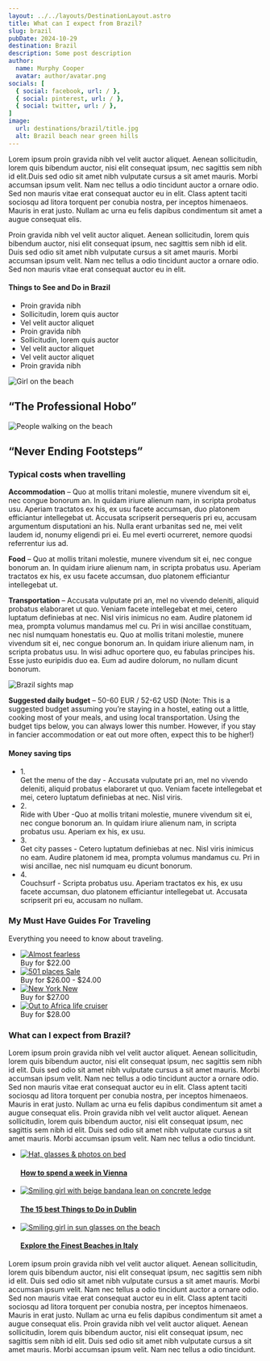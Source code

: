 ```yaml
---
layout: ../../layouts/DestinationLayout.astro
title: What can I expect from Brazil?
slug: brazil
pubDate: 2024-10-29
destination: Brazil
description: Some post description
author:
  name: Murphy Cooper
  avatar: author/avatar.png
socials: [
  { social: facebook, url: / },
  { social: pinterest, url: / },
  { social: twitter, url: / },
]
image:
  url: destinations/brazil/title.jpg
  alt: Brazil beach near green hills
---
```


<p class="md-paragraph">
  Lorem ipsum proin gravida nibh <span class="md-link">vel velit auctor</span> aliquet. Aenean sollicitudin, lorem quis bibendum auctor, nisi elit consequat ipsum, nec sagittis sem nibh id elit.Duis sed odio sit amet nibh <span class="md-underline">vulputate cursus a sit amet mauris. Morbi accumsan ipsum velit. Nam nec tellus a odio</span> tincidunt auctor a ornare odio. Sed non mauris vitae erat consequat auctor eu in elit. Class aptent taciti sociosqu ad litora torquent per conubia nostra, per inceptos himenaeos. Mauris in erat justo. Nullam ac urna eu felis dapibus condimentum sit amet a augue consequat elis.
</p>
<div class="md-space"></div>

<p class="md-paragraph">
  Proin gravida nibh vel velit auctor aliquet. Aenean sollicitudin, lorem quis bibendum auctor, nisi elit consequat ipsum, nec sagittis sem nibh id elit. Duis sed odio sit amet nibh vulputate cursus a sit amet mauris. Morbi accumsan ipsum velit. Nam nec tellus a odio tincidunt auctor a ornare odio. Sed non mauris vitae erat consequat auctor eu in elit.
</p>
<div class="md-space-xl"></div>

<h4 class="md-list-title" id="things-to-see">
  Things to See and Do in Brazil
</h4>
<div class="md-space-lg"></div>

<ul class="md-list">
  <li class="md-list-item">Proin gravida nibh</li>
  <li class="md-list-item">Sollicitudin, lorem quis auctor</li>
  <li class="md-list-item">Vel velit auctor aliquet</li>
  <li class="md-list-item">Proin gravida nibh</li>
  <li class="md-list-item">Sollicitudin, lorem quis auctor</li>
  <li class="md-list-item">Vel velit auctor aliquet</li>
  <li class="md-list-item">Vel velit auctor aliquet</li>
  <li class="md-list-item">Proin gravida nibh</li>
</ul>

<div class="md-images gap-lg">
    <div class="md-image">
        <img class="img h-100" src="/destinations/brazil/brazil-beach-1.jpg" alt="Girl on the beach">
        <h2 class="md-img-description">“The Professional Hobo”</h2>
    </div>
    <div class="md-image">
        <img class="img h-100" src="/destinations/brazil/brazil-beach-2.jpg" alt="People walking on the beach">
        <h2 class="md-img-description">“Never Ending Footsteps”</h2>
    </div>
</div>

<div class="md-space-md"></div>
<h3 class="ui-post-title" id="typical-costs">Typical costs when travelling</h3>
<div class="md-space-ms"></div>

<p class="md-paragraph"><b class="md-bold">Accommodation</b> – Quo at mollis tritani molestie, munere vivendum sit ei, nec congue bonorum an. In quidam iriure alienum nam, in scripta probatus usu. Aperiam tractatos ex his, ex usu facete accumsan, duo platonem efficiantur intellegebat ut. Accusata scripserit persequeris pri eu, accusam argumentum disputationi an his. Nulla erant urbanitas sed ne, mei velit laudem id, nonumy eligendi pri ei. Eu mel everti ocurreret, nemore quodsi referrentur ius ad.</p>
<div class="md-space-s"></div>

<p class="md-paragraph"><b class="md-bold">Food</b> – Quo at mollis tritani molestie, munere vivendum sit ei, nec congue bonorum an. In quidam iriure alienum nam, in scripta probatus usu. Aperiam tractatos ex his, ex usu facete accumsan, duo platonem efficiantur intellegebat ut.</p>
<div class="md-space-lg"></div>

<p class="md-paragraph"><b class="md-bold">Transportation</b> – Accusata vulputate pri an, mel no vivendo deleniti, aliquid probatus elaboraret ut quo. Veniam facete intellegebat et mei, cetero luptatum definiebas at nec. Nisl viris inimicus no eam. Audire platonem id mea, prompta volumus mandamus mel cu. Pri in wisi ancillae constituam, nec nisl numquam honestatis eu. Quo at mollis tritani molestie, munere vivendum sit ei, nec congue bonorum an. In quidam iriure alienum nam, in scripta probatus usu. In wisi adhuc oportere quo, eu fabulas principes his. Esse justo euripidis duo ea. Eum ad audire dolorum, no nullam dicunt bonorum.</p>
<div class="md-space-xxl"></div>

<div class="md-image-center">
    <img src="/destinations/brazil/brazil-sights.png" alt="Brazil sights map">
</div>
<div class="md-space-xxl"></div>

<div class="md-note">
  <p class="md-paragraph"><b class="md-bold">Suggested daily budget</b> – 50-60 EUR / 52-62 USD (Note: This is a suggested budget assuming you’re staying in a hostel, eating out a little, cooking most of your meals, and using local transportation. Using the budget tips below, you can always lower this number. However, if you stay in fancier accommodation or eat out more often, expect this to be higher!)</p>
</div>

<div class="md-space-xl"></div>
<h4 class="ui-post-title f-m" id="budget-tips">Money saving tips</h4>
<div class="md-space-ms"></div>

<ul class="ui-post-tips-list">
  <li class="ui-post-tips-item">
    <span class="ui-post-tips-item-number">1.</span>
    <div class="ui-post-tips-item-text"><span class="ui-post-tips-item-text-bold">Get the menu of the day -</span> Accusata vulputate pri an, mel no vivendo deleniti, aliquid probatus elaboraret ut quo. Veniam facete intellegebat et mei, cetero luptatum definiebas at nec. Nisl viris.</div>
  </li>
  <li class="ui-post-tips-item">
    <span class="ui-post-tips-item-number">2.</span>
    <div class="ui-post-tips-item-text"><span class="ui-post-tips-item-text-bold">Ride with Uber -</span>Quo at mollis tritani molestie, munere vivendum sit ei, nec congue bonorum an. In quidam iriure alienum nam, in scripta probatus usu. Aperiam ex his, ex usu.</div>
  </li>
  <li class="ui-post-tips-item">
    <span class="ui-post-tips-item-number">3.</span>
    <div class="ui-post-tips-item-text"><span class="ui-post-tips-item-text-bold">Get city passes -</span> Cetero luptatum definiebas at nec. Nisl viris inimicus no eam. Audire platonem id mea, prompta volumus mandamus cu. Pri in wisi ancillae, nec nisl numquam eu dicunt bonorum.</div>
  </li>
  <li class="ui-post-tips-item">
    <span class="ui-post-tips-item-number">4.</span>
    <div class="ui-post-tips-item-text"><span class="ui-post-tips-item-text-bold">Couchsurf -</span> Scripta probatus usu. Aperiam tractatos ex his, ex usu facete accumsan, duo platonem efficiantur intellegebat ut. Accusata scripserit pri eu, accusam no nullam.</div>
  </li>
</ul>
<div class="md-space-lg"></div>

<div class="ui-post-guides" id="related-guides">
    <h3 class="ui-post-title">My Must Have Guides For Traveling</h3>
    <p class="ui-post-guides-subtitle">Everything you neeed to know about traveling.</p>
    <div class="md-space-xl"></div>
    <div class="md-space-xs"></div>
    <ul class="ui-post-guides-list">
      <li class="ui-post-guides-list-item">
        <a class="ui-post-guides-list-item-link" href="/books/almost-fearless">
          <img class="ui-post-guides-list-item-image" src="/books/almost-fearless.png" alt="Almost fearless" />
        </a>
        <div class="ui-post-guides-list-item-sell">
          Buy for
          <span class="ui-post-guides-list-item-price">$22.00</span>
        </div>
      </li>
      <li class="ui-post-guides-list-item">
        <a class="ui-post-guides-list-item-link" href="/books/501-places">
          <img class="ui-post-guides-list-item-image" src="/books/501-places.webp" alt="501 places" />
          <span class="ui-post-guides-list-item-tag">Sale</span>
        </a>
        <div class="ui-post-guides-list-item-sell">
          Buy for
          <span class="ui-post-guides-list-item-price discount">$26.00</span>
          <span class="ui-post-guides-list-item-discount"> - $24.00</span>
        </div>
      </li>
      <li class="ui-post-guides-list-item">
        <a class="ui-post-guides-list-item-link" href="/books/new-york">
          <img class="ui-post-guides-list-item-image" src="/books/new-york.webp" alt="New York" />
          <span class="ui-post-guides-list-item-tag">New</span>
        </a>
        <div class="ui-post-guides-list-item-sell">
          Buy for
          <span class="ui-post-guides-list-item-price">$27.00</span>
        </div>
      </li>
      <li class="ui-post-guides-list-item">
        <a class="ui-post-guides-list-item-link" href="/books/out-to-africa-life-cruiser">
          <img class="ui-post-guides-list-item-image" src="/books/out-to-africa-life-cruiser.webp" alt="Out to Africa life cruiser" />
        </a>
        <div class="ui-post-guides-list-item-sell">
          Buy for
          <span class="ui-post-guides-list-item-price">$28.00</span>
        </div>
      </li>
    </ul>
</div>
<h3 class="ui-post-title" id="related-articles">What can I expect from Brazil?</h3>
<div class="md-space"></div>
<p class="md-paragraph">Lorem ipsum proin gravida nibh <span class="md-text-accent">vel velit auctor</span> aliquet. Aenean sollicitudin, lorem quis bibendum auctor, nisi elit consequat ipsum, nec sagittis sem nibh id elit. Duis sed odio sit amet nibh <span class="md-underline">vulputate cursus a sit amet mauris. Morbi accumsan ipsum velit. Nam nec tellus a odio tincidunt auctor a ornare odio.</span> Sed non mauris vitae erat consequat auctor eu in elit. Class aptent taciti sociosqu ad litora torquent per conubia nostra, per inceptos himenaeos. Mauris in erat justo. Nullam ac urna eu felis dapibus condimentum sit amet a augue consequat elis. Proin gravida nibh vel velit auctor aliquet. Aenean sollicitudin, lorem quis bibendum auctor, <span class="md-text-accent">nisi elit consequat ipsum, nec sagittis sem nibh id elit.</span> Duis sed odio sit amet nibh vulputate cursus a sit amet mauris. Morbi accumsan ipsum velit. Nam nec tellus a odio tincidunt.</p>
<div class="md-space-ms"></div>

<ul class="ui-post-related-posts">
  <li class="ui-post-related-posts-item">
    <a class="ui-post-related-posts-item-link" href="/posts/how-to-spend-a-week-in-vienna">
      <img class="ui-post-related-posts-image" src="/posts/how-to-spend-a-week-in-vienna.jpg" alt="Hat, glasses & photos on bed" />
    </a>
    <a class="ui-post-related-posts-item-link" href="/posts/how-to-spend-a-week-in-vienna">
      <h4 class="ui-post-title f-s">How to spend a week in Vienna</h4>
    </a>
  </li>
  <li class="ui-post-related-posts-item">
    <a class="ui-post-related-posts-item-link" href="/posts/the-15-best-things-to-do-in-dublin">
      <img class="ui-post-related-posts-image" src="/posts/the-15-best-things-to-do-in-dublin.jpg" alt="Smiling girl with beige bandana lean on concrete ledge" />
    </a>
    <a class="ui-post-related-posts-item-link" href="/posts/the-15-best-things-to-do-in-dublin">
      <h4 class="ui-post-title f-s">The 15 best Things to Do in Dublin</h4>
    </a>
  </li>
  <li class="ui-post-related-posts-item">
    <a class="ui-post-related-posts-item-link" href="/posts/explore-the-finest-beaches-in-`italy`">
      <img class="ui-post-related-posts-image" src="/posts/explore-the-finest-beaches-in-italy.jpg" alt="Smiling girl in sun glasses on the beach" />
    </a>
    <a class="ui-post-related-posts-item-link" href="/posts/explore-the-finest-beaches-in-italy">
      <h4 class="ui-post-title f-s">Explore the Finest Beaches in Italy</h4>
    </a>
  </li>
</ul>

<p class="md-paragraph">Lorem ipsum proin gravida nibh <span class="md-text-accent">vel velit auctor</span> aliquet. Aenean sollicitudin, lorem quis bibendum auctor, nisi elit consequat ipsum, nec sagittis sem nibh id elit. Duis sed odio sit amet nibh <span class="md-underline">vulputate cursus a sit amet mauris. Morbi accumsan ipsum velit. Nam nec tellus a odio tincidunt auctor a ornare odio.</span> Sed non mauris vitae erat consequat auctor eu in elit. Class aptent taciti sociosqu ad litora torquent per conubia nostra, per inceptos himenaeos. Mauris in erat justo. Nullam ac urna eu felis dapibus condimentum sit amet a augue consequat elis. Proin gravida nibh vel velit auctor aliquet. Aenean sollicitudin, lorem quis bibendum auctor, <span class="md-text-accent">nisi elit consequat ipsum, nec sagittis sem nibh id elit.</span> Duis sed odio sit amet nibh vulputate cursus a sit amet mauris. Morbi accumsan ipsum velit. Nam nec tellus a odio tincidunt.</p>

